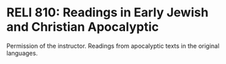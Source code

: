 # RELI 810: Readings in Early Jewish and Christian Apocalyptic

Permission of the instructor. Readings from apocalyptic texts in the original languages.